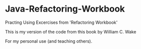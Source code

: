 # Java-Refactoring-Workbook
Practing Using Excercises from 'Refactoring Workbook'

This is my version of the code from this book by William C. Wake

For my personal use (and teaching others).
